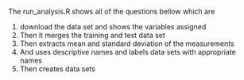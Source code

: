 
 The run_analysis.R shows all of the questions bellow which are 
 
 1. download the data set and shows the variables assigned
 2. Then it merges the training and test data set
 3. Then extracts mean and standard deviation of the measurements
 4. And uses descriptive names and labels data sets with appropriate names
 5. Then creates data sets
